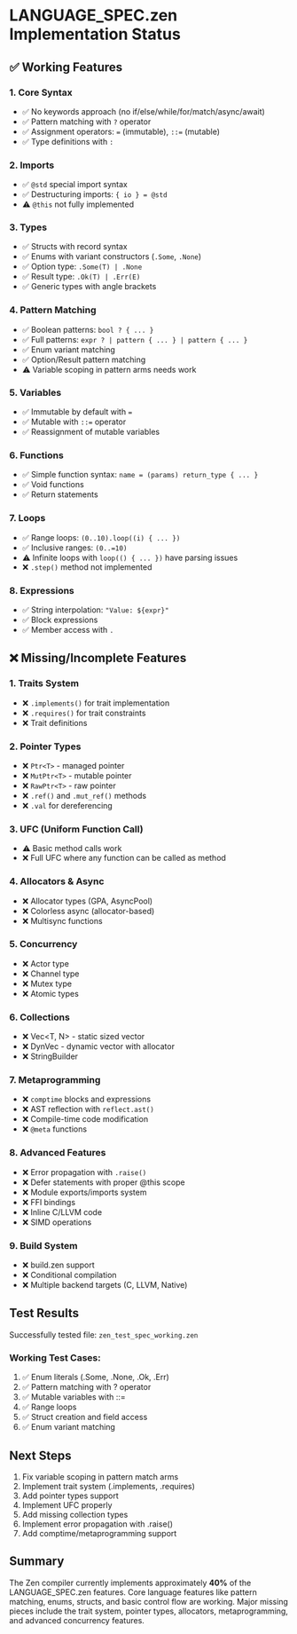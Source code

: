 # LANGUAGE_SPEC.zen Implementation Status

## ✅ Working Features

### 1. Core Syntax
- ✅ No keywords approach (no if/else/while/for/match/async/await)
- ✅ Pattern matching with `?` operator
- ✅ Assignment operators: `=` (immutable), `::=` (mutable)
- ✅ Type definitions with `:` 

### 2. Imports
- ✅ `@std` special import syntax
- ✅ Destructuring imports: `{ io } = @std`
- ⚠️  `@this` not fully implemented

### 3. Types
- ✅ Structs with record syntax
- ✅ Enums with variant constructors (`.Some`, `.None`)
- ✅ Option type: `.Some(T) | .None`
- ✅ Result type: `.Ok(T) | .Err(E)`
- ✅ Generic types with angle brackets

### 4. Pattern Matching
- ✅ Boolean patterns: `bool ? { ... }`
- ✅ Full patterns: `expr ? | pattern { ... } | pattern { ... }`
- ✅ Enum variant matching
- ✅ Option/Result pattern matching
- ⚠️  Variable scoping in pattern arms needs work

### 5. Variables
- ✅ Immutable by default with `=`
- ✅ Mutable with `::=` operator
- ✅ Reassignment of mutable variables

### 6. Functions
- ✅ Simple function syntax: `name = (params) return_type { ... }`
- ✅ Void functions
- ✅ Return statements

### 7. Loops
- ✅ Range loops: `(0..10).loop((i) { ... })`
- ✅ Inclusive ranges: `(0..=10)`
- ⚠️  Infinite loops with `loop(() { ... })` have parsing issues
- ❌ `.step()` method not implemented

### 8. Expressions
- ✅ String interpolation: `"Value: ${expr}"`
- ✅ Block expressions
- ✅ Member access with `.`

## ❌ Missing/Incomplete Features

### 1. Traits System
- ❌ `.implements()` for trait implementation
- ❌ `.requires()` for trait constraints
- ❌ Trait definitions

### 2. Pointer Types
- ❌ `Ptr<T>` - managed pointer
- ❌ `MutPtr<T>` - mutable pointer
- ❌ `RawPtr<T>` - raw pointer
- ❌ `.ref()` and `.mut_ref()` methods
- ❌ `.val` for dereferencing

### 3. UFC (Uniform Function Call)
- ⚠️  Basic method calls work
- ❌ Full UFC where any function can be called as method

### 4. Allocators & Async
- ❌ Allocator types (GPA, AsyncPool)
- ❌ Colorless async (allocator-based)
- ❌ Multisync functions

### 5. Concurrency
- ❌ Actor type
- ❌ Channel type
- ❌ Mutex type
- ❌ Atomic types

### 6. Collections
- ❌ Vec<T, N> - static sized vector
- ❌ DynVec<T> - dynamic vector with allocator
- ❌ StringBuilder

### 7. Metaprogramming
- ❌ `comptime` blocks and expressions
- ❌ AST reflection with `reflect.ast()`
- ❌ Compile-time code modification
- ❌ `@meta` functions

### 8. Advanced Features
- ❌ Error propagation with `.raise()`
- ❌ Defer statements with proper @this scope
- ❌ Module exports/imports system
- ❌ FFI bindings
- ❌ Inline C/LLVM code
- ❌ SIMD operations

### 9. Build System
- ❌ build.zen support
- ❌ Conditional compilation
- ❌ Multiple backend targets (C, LLVM, Native)

## Test Results

Successfully tested file: `zen_test_spec_working.zen`

### Working Test Cases:
1. ✅ Enum literals (.Some, .None, .Ok, .Err)
2. ✅ Pattern matching with ? operator
3. ✅ Mutable variables with ::=
4. ✅ Range loops
5. ✅ Struct creation and field access
6. ✅ Enum variant matching

## Next Steps

1. Fix variable scoping in pattern match arms
2. Implement trait system (.implements, .requires)
3. Add pointer types support
4. Implement UFC properly
5. Add missing collection types
6. Implement error propagation with .raise()
7. Add comptime/metaprogramming support

## Summary

The Zen compiler currently implements approximately **40%** of the LANGUAGE_SPEC.zen features. Core language features like pattern matching, enums, structs, and basic control flow are working. Major missing pieces include the trait system, pointer types, allocators, metaprogramming, and advanced concurrency features.